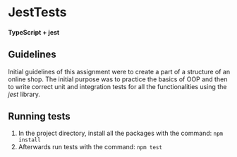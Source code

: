# JestTests

#### TypeScript + jest

## Guidelines

Initial guidelines of this assignment were to create a part of a structure of an online shop. The initial purpose was to practice the basics of OOP and then to write correct unit and integration tests for all the functionalities using the _jest_ library.

## Running tests

1. In the project directory, install all the packages with the command:
`npm install`
2. Afterwards run tests with the command:
`npm test`
